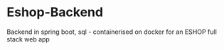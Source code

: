 # Eshop-Backend
Backend in spring boot, sql - containerised on docker for an ESHOP full stack web app
